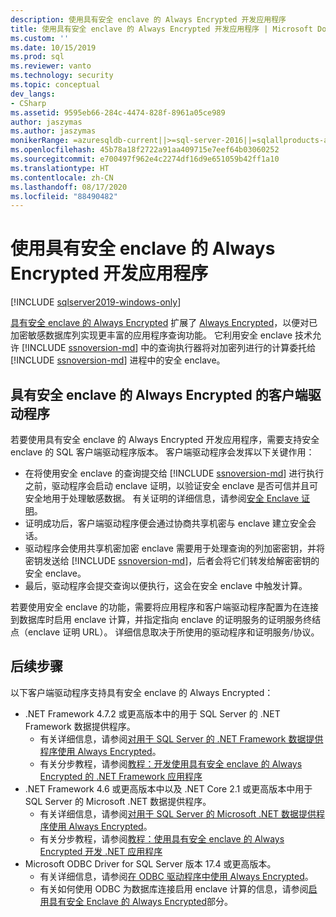 ```yaml
---
description: 使用具有安全 enclave 的 Always Encrypted 开发应用程序
title: 使用具有安全 enclave 的 Always Encrypted 开发应用程序 | Microsoft Docs
ms.custom: ''
ms.date: 10/15/2019
ms.prod: sql
ms.reviewer: vanto
ms.technology: security
ms.topic: conceptual
dev_langs:
- CSharp
ms.assetid: 9595eb66-284c-4474-828f-8961a05ce989
author: jaszymas
ms.author: jaszymas
monikerRange: =azuresqldb-current||>=sql-server-2016||=sqlallproducts-allversions||>=sql-server-linux-2017||=azuresqldb-mi-current
ms.openlocfilehash: 45b78a18f2722a91aa409715e7eef64b03060252
ms.sourcegitcommit: e700497f962e4c2274df16d9e651059b42ff1a10
ms.translationtype: HT
ms.contentlocale: zh-CN
ms.lasthandoff: 08/17/2020
ms.locfileid: "88490482"
---
```

# <a name="develop-applications-using-always-encrypted-with-secure-enclaves"></a>使用具有安全 enclave 的 Always Encrypted 开发应用程序
[!INCLUDE [sqlserver2019-windows-only](../../../includes/applies-to-version/sqlserver2019-windows-only.md)]

[具有安全 enclave 的 Always Encrypted](always-encrypted-enclaves.md) 扩展了 [Always Encrypted](always-encrypted-database-engine.md)，以便对已加密敏感数据库列实现更丰富的应用程序查询功能。 它利用安全 enclave 技术允许 [!INCLUDE [ssnoversion-md](../../../includes/ssnoversion-md.md)] 中的查询执行器将对加密列进行的计算委托给 [!INCLUDE [ssnoversion-md](../../../includes/ssnoversion-md.md)] 进程中的安全 enclave。

## <a name="client-driver-for-always-encrypted-with-secure-enclaves"></a>具有安全 enclave 的 Always Encrypted 的客户端驱动程序

若要使用具有安全 enclave 的 Always Encrypted 开发应用程序，需要支持安全 enclave 的 SQL 客户端驱动程序版本。 客户端驱动程序会发挥以下关键作用：
- 在将使用安全 enclave 的查询提交给 [!INCLUDE [ssnoversion-md](../../../includes/ssnoversion-md.md)] 进行执行之前，驱动程序会启动 enclave 证明，以验证安全 enclave 是否可信并且可安全地用于处理敏感数据。 有关证明的详细信息，请参阅[安全 Enclave 证明](always-encrypted-enclaves.md#secure-enclave-attestation)。
- 证明成功后，客户端驱动程序便会通过协商共享机密与 enclave 建立安全会话。
- 驱动程序会使用共享机密加密 enclave 需要用于处理查询的列加密密钥，并将密钥发送给 [!INCLUDE [ssnoversion-md](../../../includes/ssnoversion-md.md)]，后者会将它们转发给解密密钥的安全 enclave。 
- 最后，驱动程序会提交查询以便执行，这会在安全 enclave 中触发计算。

若要使用安全 enclave 的功能，需要将应用程序和客户端驱动程序配置为在连接到数据库时启用 enclave 计算，并指定指向 enclave 的证明服务的证明服务终结点（enclave 证明 URL）。 详细信息取决于所使用的驱动程序和证明服务/协议。

## <a name="next-steps"></a>后续步骤

以下客户端驱动程序支持具有安全 enclave 的 Always Encrypted：
- .NET Framework 4.7.2 或更高版本中的用于 SQL Server 的 .NET Framework 数据提供程序。 
    - 有关详细信息，请参阅[对用于 SQL Server 的 .NET Framework 数据提供程序使用 Always Encrypted](../../../relational-databases/security/encryption/develop-using-always-encrypted-with-net-framework-data-provider.md)。
    - 有关分步教程，请参阅[教程：开发使用具有安全 enclave 的 Always Encrypted 的 .NET Framework 应用程序](../tutorial-always-encrypted-enclaves-develop-net-framework-apps.md)
- .NET Framework 4.6 或更高版本中以及 .NET Core 2.1 或更高版本中用于 SQL Server 的 Microsoft .NET 数据提供程序。 
    - 有关详细信息，请参阅[对用于 SQL Server 的 Microsoft .NET 数据提供程序使用 Always Encrypted](../../../connect/ado-net/sql/sqlclient-support-always-encrypted.md)。
    - 有关分步教程，请参阅[教程：使用具有安全 enclave 的 Always Encrypted 开发 .NET 应用程序](../../../connect/ado-net/sql/tutorial-always-encrypted-enclaves-develop-net-apps.md)
- Microsoft ODBC Driver for SQL Server 版本 17.4 或更高版本。 
    - 有关详细信息，请参阅[在 ODBC 驱动程序中使用 Always Encrypted](../../../connect/odbc/using-always-encrypted-with-the-odbc-driver.md)。 
    - 有关如何使用 ODBC 为数据库连接启用 enclave 计算的信息，请参阅[启用具有安全 Enclave 的 Always Encrypted](../../../connect/odbc/using-always-encrypted-with-the-odbc-driver.md#enabling-always-encrypted-with-secure-enclaves)部分。
